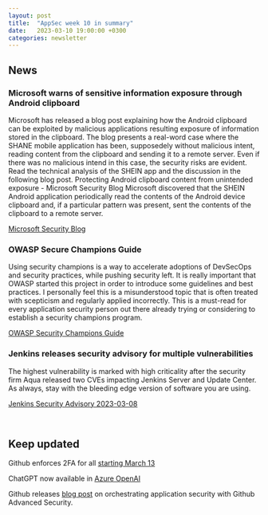 ```yaml
---
layout: post
title:  "AppSec week 10 in summary"
date:   2023-03-10 19:00:00 +0300
categories: newsletter
---
```


## News

### Microsoft warns of sensitive information exposure through Android clipboard

Microsoft has released a blog post explaining how the Android clipboard can be exploited by malicious applications resulting exposure of information stored in the clipboard. The blog presents a real-word case where the SHANE mobile application has been, supposedely without malicious intent, reading content from the clipboard and sending it to a remote server. Even if there was no malicious intend in this case, the security risks are evident. Read the technical analysis of the SHEIN app and the discussion in the following blog post.
Protecting Android clipboard content from unintended exposure - Microsoft Security Blog
Microsoft discovered that the SHEIN Android application periodically read the contents of the Android device clipboard and, if a particular pattern was present, sent the contents of the clipboard to a remote server.

[Microsoft Security Blog](https://www.microsoft.com/en-us/security/blog/2023/03/06/protecting-android-clipboard-content-from-unintended-exposure/?]ref=appsecguy.se)


### OWASP Secure Champions Guide

Using security champions is a way to accelerate adoptions of DevSecOps and security practices, while pushing security left. It is really important that OWASP started this project in order to introduce some guidelines and best practices. I personally feel this is a misunderstood topic that is often treated with scepticism and regularly applied incorrectly. This is a must-read for every application security person out there already trying or considering to establish a security champions program.

[OWASP Security Champions Guide](https://owasp.org/www-project-security-champions-guidebook/?ref=appsecguy.se)


### Jenkins releases security advisory for multiple vulnerabilities

The highest vulnerability is marked with high criticality after the security firm Aqua released two CVEs impacting Jenkins Server and Update Center. As always, stay with the bleeding edge version of software you are using.

[Jenkins Security Advisory 2023-03-08](https://www.jenkins.io/security/advisory/2023-03-08/?ref=appsecguy.se)

<br>

## Keep updated

Github enforces 2FA for all [starting March 13](https://github.blog/2023-03-09-raising-the-bar-for-software-security-github-2fa-begins-march-13/?ref=appsecguy.se)

ChatGPT now available in [Azure OpenAI](https://azure.microsoft.com/en-us/blog/chatgpt-is-now-available-in-azure-openai-service/?ref=appsecguy.se)

Github releases [blog post](https://github.blog/2023-03-08-application-security-orchestration-with-github-advanced-security/?ref=appsecguy.se) on orchestrating application security with Github Advanced Security. 